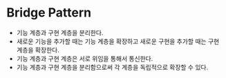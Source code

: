 # Bridge Pattern

- 기능 계층과 구현 계층을 분리한다.
- 새로운 기능을 추가할 때는 기능 계층을 확장하고 새로운 구현을 추가할 때는 구현 계층을 확장한다.
- 기능 계층과 구현 계층은 서로 위임을 통해서 통신한다.
- 기능 계층과 구현 계층을 분리함으로써 각 계층을 독립적으로 확장할 수 있다.